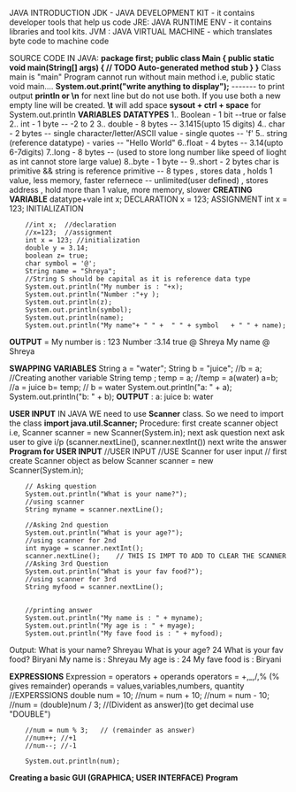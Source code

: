 JAVA INTRODUCTION
JDK - JAVA DEVELOPMENT KIT - it contains developer tools that help us code
      JRE: JAVA RUNTIME ENV - it contains libraries and tool kits.
          JVM : JAVA VIRTUAL MACHINE -  which translates byte code to machine code 

SOURCE CODE IN JAVA:
**package first;
public class Main {
	public static void main(String[] args) {
		// TODO Auto-generated method stub
	}
}**
Class main is "main"
Program cannot run without main method i.e, public static void main....
**System.out.print("write anything to display");** ------- to print output
**println or \n** for next line but do not use both. If you use both a new empty line will be created.
**\t**   will add space 
**sysout + ctrl + space** for System.out.println
**VARIABLES**
**DATATYPES**
1.. Boolean - 1 bit --true or false
2.. int   - 1 byte --  -2 to 2
3.. double   - 8 bytes -- 3.1415(upto 15 digits)
4.. char - 2 bytes -- single character/letter/ASCII value - single quotes -- 'f'
5.. string (reference datatype) - varies -- "Hello World"
6..float - 4 bytes -- 3.14(upto 6-7digits)
7..long - 8 bytes -- (used to store long number like speed of lioght as int cannot store large value)
8..byte - 1 byte --
9..short - 2 bytes
char is primitive && string is reference
primitive -- 8 types , stores data , holds 1 value, less memory, faster
refernece -- unlimited(user defined) , stores address , hold more than 1 value, more memory, slower
**CREATING VARIABLE**
datatype+vale
int x;           DECLARATION
x = 123;         ASSIGNMENT
int x = 123;     INITIALIZATION

		//int x;  //declaration
		//x=123;  //assignment
		int x = 123; //initialization
		double y = 3.14;
		boolean z= true;
		char symbol = '@';
		String name = "Shreya";
		//String S should be capital as it is reference data type
		System.out.println("My number is : "+x);
		System.out.println("Number :"+y );
		System.out.println(z);
		System.out.println(symbol);
		System.out.println(name);
		System.out.println("My name"+ " " +  " " + symbol   + " " + name);

 **OUTPUT** = My number is : 123
		   Number :3.14
		   true
	           @
                   Shreya
                   My name  @ Shreya

**SWAPPING VARIABLES**
		String a = "water";
		String b = "juice"; 
		//b = a;
		//Creating another variable
		String temp ;
		temp = a;   //temp = a(water)
		a=b;        //a = juice 
		b= temp;    // b = water
		System.out.println("a: " + a);
		System.out.println("b: " + b);
   **OUTPUT** : a: juice
                b: water

**USER INPUT** IN JAVA
WE need to use **Scanner** class. So we need to import the class **import java.util.Scanner;**
 Procedure: first create scanner object i.e, Scanner scanner = new Scanner(System.in);
            next ask question
	    next ask user to give i/p (scanner.nextLine(), scanner.nextInt())
            next write the answer
**Program for USER INPUT**
     	        //USER INPUT 
		//USE Scanner for user input
		// first create Scanner object as below
		Scanner scanner = new Scanner(System.in);
		
		// Asking question
		System.out.println("What is your name?");
		//using scanner 
		String myname = scanner.nextLine();
		
		//Asking 2nd question
		System.out.println("What is your age?");
		//using scanner for 2nd
		int myage = scanner.nextInt();
		scanner.nextLine();    // THIS IS IMPT TO ADD TO CLEAR THE SCANNER 
		//Asking 3rd Question
		System.out.println("What is your fav food?");
		//using scanner for 3rd
		String myfood = scanner.nextLine();
		
		
		//printing answer
		System.out.println("My name is : " + myname);
		System.out.println("My age is : " + myage);
		System.out.println("My fave food is : " + myfood);

Output:   What is your name?
	 Shreyau
	 What is your age?
	 24
	 What is your fav food?
	 Biryani
	 My name is : Shreyau
	 My age is : 24
	 My fave food is : Biryani

**EXPRESSIONS**
	Expression = operators + operands
 	operators = +,_,/,% (% gives remainder)
	operands = values,variables,numbers, quantity
 	//EXPERSSIONS
		double num = 10;
		//num = num + 10;
		//num = num - 10;
		//num = (double)num / 3; //(Divident as answer)(to get decimal use "DOUBLE")
		
		//num = num % 3;   // (remainder as answer)
		//num++; //+1
		//num--; //-1
		
		System.out.println(num);
  **Creating a basic GUI (GRAPHICA; USER INTERFACE) Program**
         
		

 

